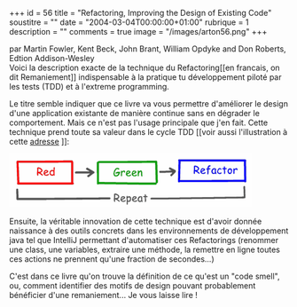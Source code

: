 +++
id = 56
title = "Refactoring, Improving the Design of Existing Code"
soustitre = ""
date = "2004-03-04T00:00:00+01:00"
rubrique = 1
description = ""
comments = true
image = "/images/arton56.png"
+++

<div class="chapo">par Martin Fowler, Kent Beck, John Brant, William Opdyke and Don Roberts, Edtion Addison-Wesley</div>
Voici la description exacte de la technique du Refactoring[[en francais, on dit Remaniement]] indispensable à la pratique tu développement piloté par les tests (TDD) et à l'extreme programming.

Le titre semble indiquer que ce livre va vous permettre d'améliorer le design d'une application existante de manière continue sans en dégrader le comportement. Mais ce n'est pas l'usage principale que j'en fait. Cette technique prend toute sa valeur dans le cycle TDD [[voir aussi l'illustration à cette [adresse](http://www.agileprogrammer.com/dotnetguy/archive/2006/08/01/17795.aspx) ]]:

<img src="/images/png/red-green-refactor.png"/>

Ensuite, la véritable innovation de cette technique est d'avoir donnée naissance à des outils concrets dans les environnements de développement java tel que IntelliJ permettant d'automatiser ces Refactorings (renommer une class, une variables, extraire une méthode, la remettre en ligne toutes ces actions ne prennent qu'une fraction de secondes...)

C'est dans ce livre qu'on trouve la définition de ce qu'est un "code smell", ou, comment identifier des motifs de design pouvant probablement bénéficier d'une remaniement... Je vous laisse lire !